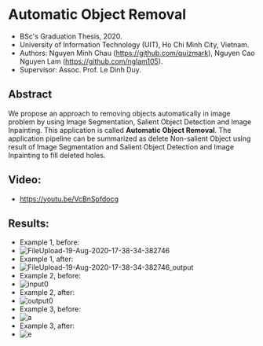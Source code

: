 # Automatic Object Removal
- BSc's Graduation Thesis, 2020.
- University of Information Technology (UIT), Ho Chi Minh City, Vietnam.
- Authors: Nguyen Minh Chau (https://github.com/quizmark), Nguyen Cao Nguyen Lam (https://github.com/nglam105).
- Supervisor: Assoc. Prof. Le Dinh Duy.
## Abstract
We propose an approach to removing objects automatically in image problem by using Image Segmentation, Salient Object Detection and Image Inpainting. This application is called **Automatic Object Removal**. The application pipeline can be summarized as delete Non-salient Object using result of Image Segmentation and Salient Object Detection and Image Inpainting to fill deleted holes.

## Video:
- https://youtu.be/VcBnSpfdocg

## Results:
- Example 1, before:
- ![FileUpload-19-Aug-2020-17-38-34-382746](https://user-images.githubusercontent.com/43707410/116038325-86637380-a693-11eb-8f94-73a93c332510.jpg)
- Example 1, after:
- ![FileUpload-19-Aug-2020-17-38-34-382746_output](https://user-images.githubusercontent.com/43707410/116038336-89f6fa80-a693-11eb-8d31-680a44bf4681.jpg)
- Example 2, before:
- ![input0](https://user-images.githubusercontent.com/43707410/116038418-9e3af780-a693-11eb-9e86-cee9181f34dd.jpg)
- Example 2, after:
- ![output0](https://user-images.githubusercontent.com/43707410/116038426-9f6c2480-a693-11eb-9853-e18a98a631de.jpg)
- Example 3, before:
- ![a](https://user-images.githubusercontent.com/43707410/116038786-199ca900-a694-11eb-9efd-18195eb9d8c0.jpg)
- Example 3, after:
- ![e](https://user-images.githubusercontent.com/43707410/116038822-24573e00-a694-11eb-856c-5481044624ba.jpg)
